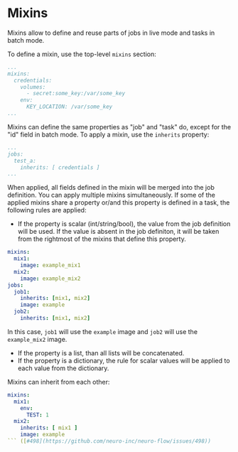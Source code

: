 # Mixins

Mixins allow to define and reuse parts of jobs in live mode and tasks in batch mode. 

To define a mixin, use the top-level `mixins` section:

```yaml
...
mixins:
  credentials:
    volumes:
      - secret:some_key:/var/some_key
    env:
      KEY_LOCATION: /var/some_key
...
```

Mixins can define the same properties as "job" and "task" do, except for the "id" field in batch mode. To apply a mixin, use the `inherits` property:

```yaml
...
jobs:
  test_a:
    inherits: [ credentials ]
...
```

When applied, all fields defined in the mixin will be merged into the job definition. You can apply multiple mixins simultaneously. If some of the applied mixins share a property or/and this property is defined in a task, the following rules are applied:

* If the property is scalar (int/string/bool), the value from the job definition will be used. If the value is absent in the job definiton, it will be taken from the rightmost of the mixins that define this property.

```yaml
mixins:
  mix1:
    image: example_mix1
  mix2:
    image: example_mix2
jobs:
  job1:
    inherits: [mix1, mix2]
    image: example
  job2:
    inherits: [mix1, mix2]
```

In this case, `job1` will use the `example` image and `job2` will use the `example_mix2` image.

* If the property is a list, than all lists will be concatenated.
* If the property is a dictionary, the rule for scalar values will be applied to each value from the dictionary.

Mixins can inherit from each other:

```yaml
mixins:
  mix1:
    env:
      TEST: 1
  mix2:
    inherits: [ mix1 ]
    image: example
``` ([#498](https://github.com/neuro-inc/neuro-flow/issues/498))
```